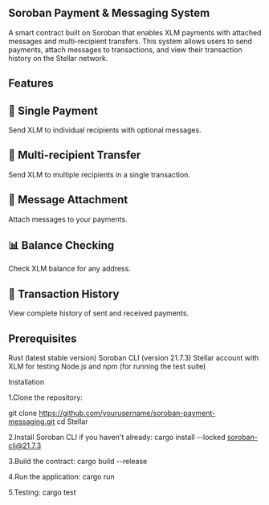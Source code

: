## Soroban Payment & Messaging System
A smart contract built on Soroban that enables XLM payments with attached messages and multi-recipient transfers. This system allows users to send payments, attach messages to transactions, and view their transaction history on the Stellar network.

## Features
<div class="features-container">
  <!-- Single Payment -->
  <div class="feature-card">
    <h2>💸 Single Payment</h2>
    <p>Send XLM to individual recipients with optional messages.</p>
  </div>

  <!-- Multi-recipient Transfer -->
  <div class="feature-card">
    <h2>🔄 Multi-recipient Transfer</h2>
    <p>Send XLM to multiple recipients in a single transaction.</p>
  </div>

  <!-- Message Attachment -->
  <div class="feature-card">
    <h2>💬 Message Attachment</h2>
    <p>Attach messages to your payments.</p>
  </div>

  <!-- Balance Checking -->
  <div class="feature-card">
    <h2>📊 Balance Checking</h2>
    <p>Check XLM balance for any address.</p>
  </div>

  <!-- Transaction History -->
  <div class="feature-card">
    <h2>📜 Transaction History</h2>
    <p>View complete history of sent and received payments.</p>
  </div>
</div>


## Prerequisites

Rust (latest stable version)
Soroban CLI (version 21.7.3)
Stellar account with XLM for testing
Node.js and npm (for running the test suite)

Installation

1.Clone the repository:

git clone https://github.com/yourusername/soroban-payment-messaging.git
cd Stellar

2.Install Soroban CLI if you haven't already:
cargo install --locked soroban-cli@21.7.3

3.Build the contract:
cargo build --release

4.Run the application:
cargo run

5.Testing: 
cargo test
